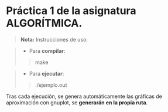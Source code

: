 # Práctica 1 de la asignatura ALGORÍTMICA.

> **Nota:** Instrucciones de uso:

> - Para **compilar**:
> >make

> - Para **ejecutar**:
> >./ejemplo.out


Tras cada ejecución, se genera automáticamente las gráficas de aproximación con gnuplot, se **generarán en la propia ruta**.